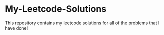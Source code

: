 # My-Leetcode-Solutions
This repository contains my leetcode solutions for all of the problems that I have done!
